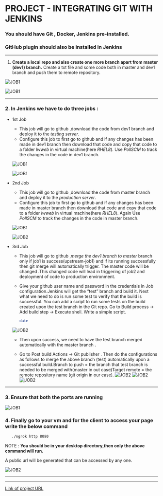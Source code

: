 # PROJECT - INTEGRATING GIT WITH JENKINS


### You should have **Git** , **Docker**, **Jenkins** pre-installed.
### **GitHub** plugin should also be installed in Jenkins
--- 

1. **Create a local repo and also create one more branch apart from master (dev1) branch.** Create a txt file and some code both in master and dev1 branch and push them to remote repository.


![JOB1](./1.png)

![JOB1](./2.png)

---
### 2. **In Jenkins we have to do three jobs** :

* 1st Job
    * This job will go to github ,download the code from dev1 branch and deploy it to the *testing server*.
    * Configure this job to first go to github and if any changes has been made in dev1 branch then download that code and copy that code to a folder *lwweb* in virtual machine(here *RHEL8*). Use *PollSCM* to track the changes in the code in dev1 branch.

    ![JOB1](./3.png)

    ![JOB1](./4.png)


* 2nd Job
    * This job will go to github ,download the code from master branch and deploy it to the *production server*.
    * Configure this job to first go to github and if any changes has been made in master branch then download that code and copy that code to a folder *lwweb* in virtual machine(here *RHEL8*). Again Use *PollSCM* to track the changes in the code in master branch.

    ![JOB1](./3.png)

    ![JOB2](./5.png)

* 3rd Job
    * This job will go to github ,*merge the dev1 branch to master* branch only if job1 is success(upstream-job1) and if its running successfully then git merge will automatically trigger. The master code will be changed .This changed code will lead in triggering of job2 and deployment of code to production environment.
    

    * Give your github user name and password in the credentials in Job configuration.Jenkins will get the “test” branch and build it. Next what we need to do is run some test to verify that the build is successful. You can add a script to run some tests on the build created upon the test branch in the Git repo. Go to Build process -> Add build step -> Execute shell. Write a simple script.
       ``` bash
       date
       ```
   ![JOB2](./7.png)

    * Then upon success, we need to have the test branch merged automatically with the master branch .

    * Go to Post build Actions -> Git publisher . Then do the configurations as follows to merge the above branch (test) automatically upon a successful build.Branch to push = the branch that test branch is needed to be merged with(master in out case)Target remote = the remote repository name (git origin in our case).
    ![JOB2](./8.png)
    ![JOB2](./9.png)
    ![JOB2](./10.png)
---

### 3. Ensure that both the ports are running

![JOB1](./6.png)

### 4.  Finally go to your vm and for the client to access your page write the below command
 ``` bash
    ./ngrok http 8080
 ```
NOTE : **You should be in your desktop directory,then only the above command will run.** 

A public url will be generated that can be accessed by any one.

![JOB2](./12.png)

---
---






 [Link of project URL](https://github.com/LostRishi/devops8
"Click here to visit remote repository")
